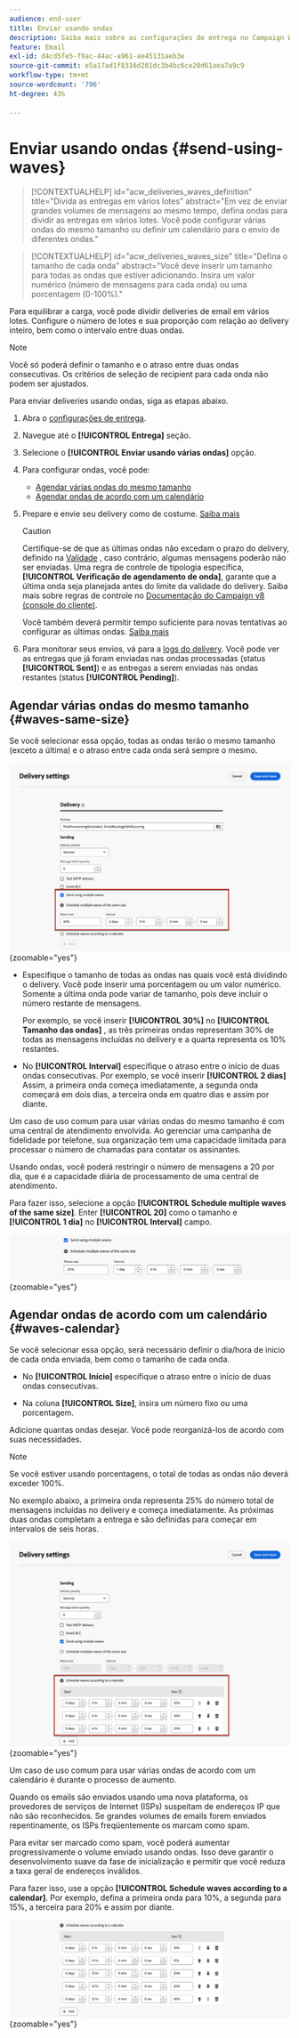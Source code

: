 ```yaml
---
audience: end-user
title: Enviar usando ondas
description: Saiba mais sobre as configurações de entrega no Campaign Web
feature: Email
exl-id: d4cd5fe5-f9ac-44ac-a961-ae45131aeb3e
source-git-commit: e5a17ad1f8316d201dc3b4bc6ce20d61aea7a9c9
workflow-type: tm+mt
source-wordcount: '796'
ht-degree: 43%

---
```


# Enviar usando ondas {#send-using-waves}

>[!CONTEXTUALHELP]
>id="acw_deliveries_waves_definition"
>title="Divida as entregas em vários lotes"
>abstract="Em vez de enviar grandes volumes de mensagens ao mesmo tempo, defina ondas para dividir as entregas em vários lotes. Você pode configurar várias ondas do mesmo tamanho ou definir um calendário para o envio de diferentes ondas."

>[!CONTEXTUALHELP]
>id="acw_deliveries_waves_size"
>title="Defina o tamanho de cada onda"
>abstract="Você deve inserir um tamanho para todas as ondas que estiver adicionando. Insira um valor numérico (número de mensagens para cada onda) ou uma porcentagem (0-100%)."

Para equilibrar a carga, você pode dividir deliveries de email em vários lotes. Configure o número de lotes e sua proporção com relação ao delivery inteiro, bem como o intervalo entre duas ondas.

>[!NOTE]
>
>Você só poderá definir o tamanho e o atraso entre duas ondas consecutivas. Os critérios de seleção de recipient para cada onda não podem ser ajustados.

Para enviar deliveries usando ondas, siga as etapas abaixo.

1. Abra o [configurações de entrega](delivery-settings.md#retries).

1. Navegue até o **[!UICONTROL Entrega]** seção.

1. Selecione o **[!UICONTROL Enviar usando várias ondas]** opção.

1. Para configurar ondas, você pode:

   * [Agendar várias ondas do mesmo tamanho](#waves-same-size)
   * [Agendar ondas de acordo com um calendário](#waves-calendar)

1. Prepare e envie seu delivery como de costume. [Saiba mais](../msg/gs-deliveries.md)

   >[!CAUTION]
   >
   >Certifique-se de que as últimas ondas não excedam o prazo do delivery, definido na [Validade](delivery-settings.md#validity) , caso contrário, algumas mensagens poderão não ser enviadas. Uma regra de controle de tipologia específica, **[!UICONTROL Verificação de agendamento de onda]**, garante que a última onda seja planejada antes do limite da validade do delivery. Saiba mais sobre regras de controle no [Documentação do Campaign v8 (console do cliente)](https://experienceleague.adobe.com/docs/campaign/automation/campaign-optimization/control-rules.html?lang=pt-BR).
   >
   >Você também deverá permitir tempo suficiente para novas tentativas ao configurar as últimas ondas. [Saiba mais](delivery-settings.md#retries)

1. Para monitorar seus envios, vá para a [logs do delivery](../monitor/delivery-logs.md). Você pode ver as entregas que já foram enviadas nas ondas processadas (status **[!UICONTROL Sent]**) e as entregas a serem enviadas nas ondas restantes (status **[!UICONTROL Pending]**).

## Agendar várias ondas do mesmo tamanho {#waves-same-size}

Se você selecionar essa opção, todas as ondas terão o mesmo tamanho (exceto a última) e o atraso entre cada onda será sempre o mesmo.

![](assets/waves-same-size.png){zoomable=&quot;yes&quot;}

* Especifique o tamanho de todas as ondas nas quais você está dividindo o delivery. Você pode inserir uma porcentagem ou um valor numérico. Somente a última onda pode variar de tamanho, pois deve incluir o número restante de mensagens.

  Por exemplo, se você inserir **[!UICONTROL 30%]** no **[!UICONTROL Tamanho das ondas]** , as três primeiras ondas representam 30% de todas as mensagens incluídas no delivery e a quarta representa os 10% restantes.

* No **[!UICONTROL Interval]** especifique o atraso entre o início de duas ondas consecutivas. Por exemplo, se você inserir **[!UICONTROL 2 dias]** Assim, a primeira onda começa imediatamente, a segunda onda começará em dois dias, a terceira onda em quatro dias e assim por diante.

Um caso de uso comum para usar várias ondas do mesmo tamanho é com uma central de atendimento envolvida. Ao gerenciar uma campanha de fidelidade por telefone, sua organização tem uma capacidade limitada para processar o número de chamadas para contatar os assinantes.

Usando ondas, você poderá restringir o número de mensagens a 20 por dia, que é a capacidade diária de processamento de uma central de atendimento.

Para fazer isso, selecione a opção **[!UICONTROL Schedule multiple waves of the same size]**. Enter **[!UICONTROL 20]** como o tamanho e **[!UICONTROL 1 dia]** no **[!UICONTROL Interval]** campo.

![](assets/waves-call-center.png){zoomable=&quot;yes&quot;}

## Agendar ondas de acordo com um calendário {#waves-calendar}

Se você selecionar essa opção, será necessário definir o dia/hora de início de cada onda enviada, bem como o tamanho de cada onda.

* No **[!UICONTROL Início]** especifique o atraso entre o início de duas ondas consecutivas.

* Na coluna **[!UICONTROL Size]**, insira um número fixo ou uma porcentagem.

Adicione quantas ondas desejar. Você pode reorganizá-los de acordo com suas necessidades.

>[!NOTE]
>
>Se você estiver usando porcentagens, o total de todas as ondas não deverá exceder 100%.

No exemplo abaixo, a primeira onda representa 25% do número total de mensagens incluídas no delivery e começa imediatamente. As próximas duas ondas completam a entrega e são definidas para começar em intervalos de seis horas.

![](assets/waves-calendar.png){zoomable=&quot;yes&quot;}

Um caso de uso comum para usar várias ondas de acordo com um calendário é durante o processo de aumento.

Quando os emails são enviados usando uma nova plataforma, os provedores de serviços de Internet (ISPs) suspeitam de endereços IP que não são reconhecidos. Se grandes volumes de emails forem enviados repentinamente, os ISPs freqüentemente os marcam como spam.

Para evitar ser marcado como spam, você poderá aumentar progressivamente o volume enviado usando ondas. Isso deve garantir o desenvolvimento suave da fase de inicialização e permitir que você reduza a taxa geral de endereços inválidos.

Para fazer isso, use a opção **[!UICONTROL Schedule waves according to a calendar]**. Por exemplo, defina a primeira onda para 10%, a segunda para 15%, a terceira para 20% e assim por diante.

![](assets/waves-ramp-up.png){zoomable=&quot;yes&quot;}
